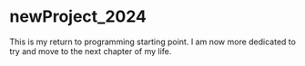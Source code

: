 # newProject_2024
This is my return to programming starting point. I am now more dedicated to try and move to the next chapter of my life.

